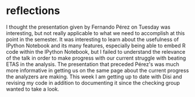 reflections
===========

I thought the presentation given by Fernando Pérez on Tuesday was interesting, but not really applicable to what we need 
to accomplish at this point in the semester. It was interesting to learn about the usefulness of IPython Notebook and its
many features, especially being able to embed R code within the IPython Notebook, but I failed to understand the relevance
of the talk in order to make progress with our current struggle with beating ETAS in the analysis. The presentation that 
preceded Pérez's was much more informative in getting us on the same page about the current progress the analyzers are making.
This week I am getting up to date with Disi and revising my code in addition to documenting it since the checking group
wanted to take a look. 
